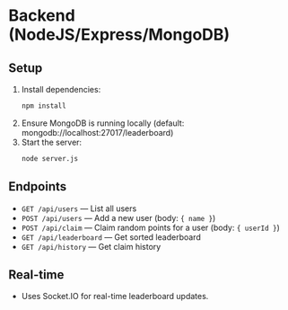 # Backend (NodeJS/Express/MongoDB)

## Setup

1. Install dependencies:
   ```bash
   npm install
   ```
2. Ensure MongoDB is running locally (default: mongodb://localhost:27017/leaderboard)
3. Start the server:
   ```bash
   node server.js
   ```

## Endpoints

- `GET /api/users` — List all users
- `POST /api/users` — Add a new user (body: `{ name }`)
- `POST /api/claim` — Claim random points for a user (body: `{ userId }`)
- `GET /api/leaderboard` — Get sorted leaderboard
- `GET /api/history` — Get claim history

## Real-time

- Uses Socket.IO for real-time leaderboard updates.
